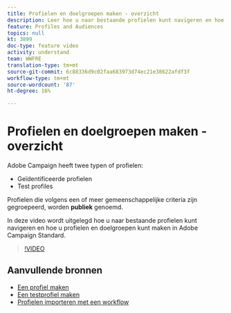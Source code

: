 ```yaml
---
title: Profielen en doelgroepen maken - overzicht
description: Leer hoe u naar bestaande profielen kunt navigeren en hoe u profielen en doelgroepen kunt maken in Adobe Campaign Standard.
feature: Profiles and Audiences
topics: null
kt: 3899
doc-type: feature video
activity: understand
team: WWFRE
translation-type: tm+mt
source-git-commit: 6c88336d9c02faa683973d74ec21e38622afdf3f
workflow-type: tm+mt
source-wordcount: '87'
ht-degree: 16%

---
```



# Profielen en doelgroepen maken - overzicht

Adobe Campaign heeft twee typen of profielen:

* Geïdentificeerde profielen
* Test profiles

Profielen die volgens een of meer gemeenschappelijke criteria zijn gegroepeerd, worden **publiek** genoemd.

In deze video wordt uitgelegd hoe u naar bestaande profielen kunt navigeren en hoe u profielen en doelgroepen kunt maken in Adobe Campaign Standard.

>[!VIDEO](https://video.tv.adobe.com/v/18463/?quality=12)

## Aanvullende bronnen

* [Een profiel maken](/help/profiles-and-audiences/creating-a-profile.md)
* [Een testprofiel maken](/help/profiles-and-audiences/test-profiles.md)
* [Profielen importeren met een workflow](/help/managing-processes-and-data/importing-profiles.md)
